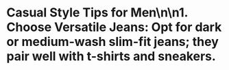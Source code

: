 # Casual Style Tips for Men\n\n1. **Choose Versatile Jeans**: Opt for dark or medium-wash slim-fit jeans; they pair well with t-shirts and sneakers.
